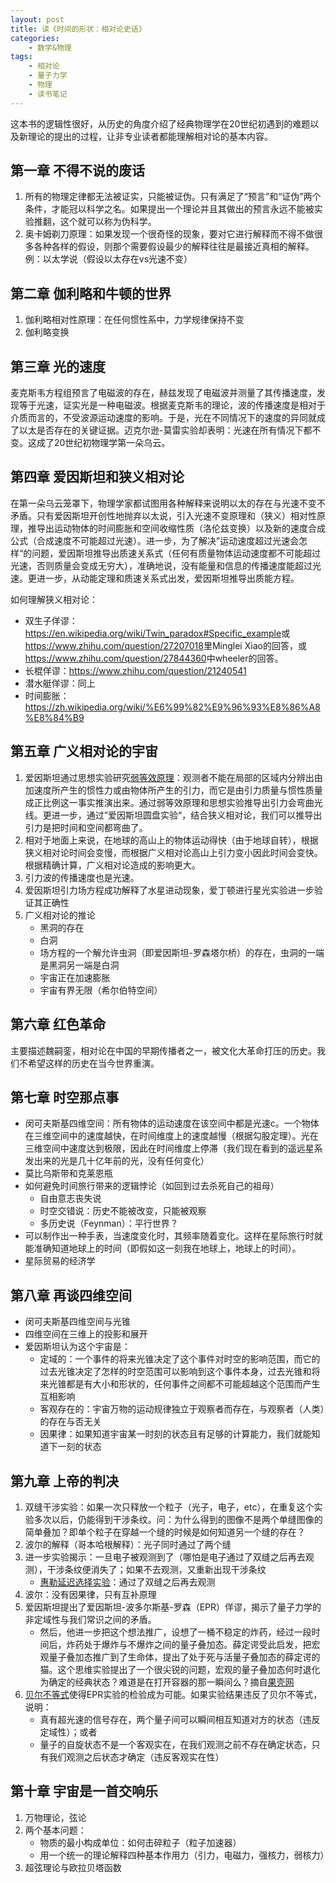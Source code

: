 ```yaml
---
layout: post
title: 读《时间的形状：相对论史话》
categories:
    - 数学&物理
tags:
    - 相对论
    - 量子力学
    - 物理
    - 读书笔记
---
```


这本书的逻辑性很好，从历史的角度介绍了经典物理学在20世纪初遇到的难题以及新理论的提出的过程，让非专业读者都能理解相对论的基本内容。

## 第一章 不得不说的废话

1. 所有的物理定律都无法被证实，只能被证伪。只有满足了“预言”和“证伪”两个条件，才能冠以科学之名。如果提出一个理论并且其做出的预言永远不能被实验推翻，这个就可以称为伪科学。
1. 奥卡姆剃刀原理：如果发现一个很奇怪的现象，要对它进行解释而不得不做很多各种各样的假设，则那个需要假设最少的解释往往是最接近真相的解释。例：以太学说（假设以太存在vs光速不变）

## 第二章 伽利略和牛顿的世界

1. 伽利略相对性原理：在任何惯性系中，力学规律保持不变
1. 伽利略变换

## 第三章 光的速度

麦克斯韦方程组预言了电磁波的存在，赫兹发现了电磁波并测量了其传播速度，发现等于光速，证实光是一种电磁波。根据麦克斯韦的理论，波的传播速度是相对于介质而言的，不受波源运动速度的影响。于是，光在不同情况下的速度的异同就成了以太是否存在的关键证据。迈克尔逊-莫雷实验却表明：光速在所有情况下都不变。这成了20世纪初物理学第一朵乌云。

## 第四章 爱因斯坦和狭义相对论

在第一朵乌云笼罩下，物理学家都试图用各种解释来说明以太的存在与光速不变不矛盾。只有爱因斯坦开创性地抛弃以太说，引入光速不变原理和（狭义）相对性原理，推导出运动物体的时间膨胀和空间收缩性质（洛伦兹变换）以及新的速度合成公式（合成速度不可能超过光速）。进一步，为了解决”运动速度超过光速会怎样“的问题，爱因斯坦推导出质速关系式（任何有质量物体运动速度都不可能超过光速，否则质量会变成无穷大），准确地说，没有能量和信息的传播速度能超过光速。更进一步，从动能定理和质速关系式出发，爱因斯坦推导出质能方程。

如何理解狭义相对论：

- 双生子佯谬：<https://en.wikipedia.org/wiki/Twin_paradox#Specific_example>或<https://www.zhihu.com/question/27207018>里Minglei Xiao的回答，或<https://www.zhihu.com/question/27844360>中wheeler的回答。
- 长棍佯谬：<https://www.zhihu.com/question/21240541>
- 潜水艇佯谬：同上
- 时间膨胀：<https://zh.wikipedia.org/wiki/%E6%99%82%E9%96%93%E8%86%A8%E8%84%B9>

## 第五章 广义相对论的宇宙

1. 爱因斯坦通过思想实验研究[弱等效原理](https://zh.wikipedia.org/wiki/%E7%AD%89%E6%95%88%E5%8E%9F%E7%90%86)：观测者不能在局部的区域内分辨出由加速度所产生的惯性力或由物体所产生的引力，而它是由引力质量与惯性质量成正比例这一事实推演出来。通过弱等效原理和思想实验推导出引力会弯曲光线。更进一步，通过”爱因斯坦圆盘实验“，结合狭义相对论，我们可以推导出引力是把时间和空间都弯曲了。
1. 相对于地面上来说，在地球的高山上的物体运动得快（由于地球自转），根据狭义相对论时间会变慢，而根据广义相对论高山上引力变小因此时间会变快。根据精确计算，广义相对论造成的影响更大。
1. 引力波的传播速度也是光速。
1. 爱因斯坦引力场方程成功解释了水星进动现象，爱丁顿进行星光实验进一步验证其正确性
1. 广义相对论的推论
   - 黑洞的存在
   - 白洞
   - 场方程的一个解允许虫洞（即爱因斯坦-罗森塔尔桥）的存在，虫洞的一端是黑洞另一端是白洞
   - 宇宙正在加速膨胀
   - 宇宙有界无限（希尔伯特空间）

## 第六章 红色革命

主要描述魏嗣銮，相对论在中国的早期传播者之一，被文化大革命打压的历史。我们不希望这样的历史在当今世界重演。

## 第七章 时空那点事

- 闵可夫斯基四维空间：所有物体的运动速度在该空间中都是光速c。一个物体在三维空间中的速度越快，在时间维度上的速度越慢（根据勾股定理）。光在三维空间中速度达到极限，因此在时间维度上停滞（我们现在看到的遥远星系发出来的光是几十亿年前的光，没有任何变化）
- 莫比乌斯带和克莱恩瓶
- 如何避免时间旅行带来的逻辑悖论（如回到过去杀死自己的祖母）
  - 自由意志丧失说
  - 时空交错说：历史不能被改变，只能被观察
  - 多历史说（Feynman）：平行世界？
- 可以制作出一种手表，当速度变化时，其频率随着变化。这样在星际旅行时就能准确知道地球上的时间（即假如这一刻我在地球上，地球上的时间）。
- 星际贸易的经济学

## 第八章 再谈四维空间

- 闵可夫斯基四维空间与光锥
- 四维空间在三维上的投影和展开
- 爱因斯坦认为这个宇宙是：
  - 定域的：一个事件的将来光锥决定了这个事件对时空的影响范围，而它的过去光锥决定了怎样的时空范围可以影响到这个事件本身，过去光锥和将来光锥都是有大小和形状的，任何事件之间都不可能超越这个范围而产生互相影响
  - 客观存在的：宇宙万物的运动规律独立于观察者而存在，与观察者（人类）的存在与否无关
  - 因果律：如果知道宇宙某一时刻的状态且有足够的计算能力，我们就能知道下一刻的状态

## 第九章 上帝的判决

1. 双缝干涉实验：如果一次只释放一个粒子（光子，电子，etc），在重复这个实验多次以后，仍能得到干涉条纹。问：为什么得到的图像不是两个单缝图像的简单叠加？即单个粒子在穿越一个缝的时候是如何知道另一个缝的存在？
1. 波尔的解释（哥本哈根解释）：光子同时通过了两个缝
1. 进一步实验揭示：一旦电子被观测到了（哪怕是电子通过了双缝之后再去观测），干涉条纹便消失了；如果不去观测，又重新出现干涉条纹
   - [惠勒延迟选择实验](https://zh.wikipedia.org/wiki/%E6%83%A0%E5%8B%92%E5%BB%B6%E8%BF%9F%E9%80%89%E6%8B%A9%E5%AE%9E%E9%AA%8C)：通过了双缝之后再去观测
1. 波尔：没有因果律，只有互补原理
1. 爱因斯坦提出了爱因斯坦-波多尔斯基-罗森（EPR）佯谬，揭示了量子力学的非定域性与我们常识之间的矛盾。
   - 然后，他进一步把这个想法推广，设想了一桶不稳定的炸药，经过一段时间后，炸药处于爆炸与不爆炸之间的量子叠加态。薛定谔受此启发，把宏观量子叠加态推广到了生命体，提出了处于死与活量子叠加态的薛定谔的猫。这个思维实验提出了一个很尖锐的问题，宏观的量子叠加态何时退化为确定的经典状态？难道是在打开容器的那一瞬间么？摘自[果壳网](http://www.guokr.com/article/440829/)
1. [贝尔不等式](https://zh.wikipedia.org/wiki/%E8%B4%9D%E5%B0%94%E5%AE%9A%E7%90%86)使得EPR实验的检验成为可能。如果实验结果违反了贝尔不等式，说明：
   - 真有超光速的信号存在，两个量子间可以瞬间相互知道对方的状态（违反定域性）；或者
   - 量子的自旋状态不是一个客观实在，在我们观测之前不存在确定状态，只有我们观测之后状态才确定（违反客观实在性）

## 第十章 宇宙是一首交响乐

1. 万物理论，弦论
1. 两个基本问题：
   - 物质的最小构成单位：如何击碎粒子（粒子加速器）
   - 用一个统一的理论解释四种基本作用力（引力，电磁力，强核力，弱核力）
1. 超弦理论与欧拉贝塔函数

